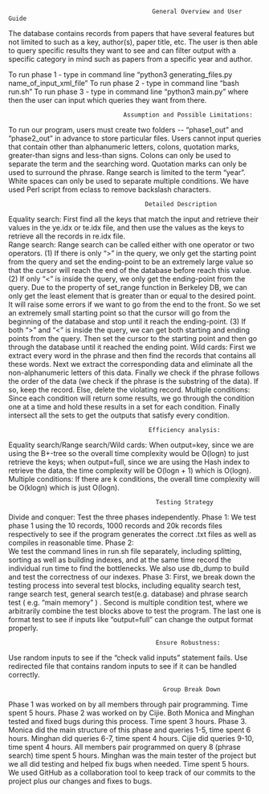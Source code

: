                                             General Overview and User Guide
The database contains records from papers that have several features but not limited to such as a key, author(s), paper title, etc. The user is then able to query specific results they want to see and can filter output with a specific category in mind such as papers from a specific year and author. 

To run phase 1 - type in command line “python3 generating_files.py name_of_input_xml_file”
To run phase 2 - type in command line “bash run.sh”
To run phase 3 - type in command line “python3 main.py” where then the user can input which queries they want from there. 

                                    Assumption and Possible Limitations:
To run our program, users must create two folders -- “phase1_out” and ”phase2_out”  in advance to store particular files.
Users cannot input queries that contain other than alphanumeric letters, colons, quotation marks, greater-than signs and less-than signs. Colons can only be used to separate the term and the searching word. Quotation marks can only be used to surround the phrase. Range search is limited to the term “year”. White spaces can only be used to separate multiple conditions.
We have used Perl script from eclass to remove backslash characters.

                                          Detailed Description
Equality search: First find all the keys that match the input and retrieve their values in the ye.idx or te.idx file, and then use the values as the keys to retrieve all the records in re.idx file.  
Range search: Range search can be called either with one operator or two operators. (1) If there is only “>” in the query, we only get the starting point from the query and set the ending-point to be an extremely large value so that the cursor will reach the end of the database before reach this value. (2) If  only “<” is inside the query, we only get the ending-point from the query. Due to the property of set_range function in Berkeley DB, we can only get the least element that is greater than or equal to the desired point. It will raise some errors if we want to go from the end to the front. So we set an extremely small starting point so that the cursor will go from the beginning of the database and stop until it reach the ending-point. (3) If both “>” and “<” is inside the query, we can get both starting and ending points from the query. Then set the cursor to the starting point and then go through the database until it reached the ending point.
Wild cards: First we extract every word in the phrase and then find the records that contains all these words. Next we extract the corresponding data and eliminate all the non-alphanumeric letters of this data. Finally we check if the phrase follows the order of the data (we check if the phrase is the substring of the data). If so, keep the record. Else, delete the violating record. 
Multiple conditions: Since each condition will return some results, we go through the condition one at a time and hold these results in a set for each condition. Finally intersect all the sets to get the outputs that satisfy every condition.

                                           Efficiency analysis:
Equality search/Range search/Wild cards: When output=key, since we are using the B+-tree so the overall time complexity would be O(logn) to just retrieve the keys; when output=full, since we are using the Hash index to retrieve the data, the time complexity will be O(logn + 1) which is O(logn).
Multiple conditions: If there are k conditions, the overall time complexity will be O(klogn) which is just O(logn).

                                             Testing Strategy
Divide and conquer: Test the three phases independently.
Phase 1:
We test phase 1 using the 10 records, 1000 records and 20k records files respectively to see if the program generates the correct .txt files as well as compiles in reasonable time.
Phase 2:	
We test the command lines in run.sh file separately, including splitting, sorting as well as building indexes, and at the same time record the individual run time to find the bottlenecks.
We also use db_dump to build and test the correctness of our indexes.
Phase 3:
First,  we break down the testing process into several test blocks, including equality search test, range search test, general search test(e.g. database)  and phrase search test ( e.g. “main memory” ) .
Second is multiple condition test,  where we arbitrarily combine the test blocks above to test the program.
The last one  is format test to see if  inputs like “output=full” can change the output format properly. 
	
                                             Ensure Robustness: 
Use random inputs to see if the  “check valid inputs” statement fails.
Use redirected file that contains random inputs to see if it can be handled correctly.


                                               Group Break Down
Phase 1 was worked on by all members through pair programming. Time spent 5 hours.
Phase 2 was worked on by Cijie. Both Monica and Minghan tested and fixed bugs during this process. Time spent 3 hours.
Phase 3. Monica did the main structure of this phase and queries 1-5, time spent 6 hours. Minghan did queries 6-7, time spent 4 hours. Cijie did queries 9-10, time spent 4 hours. All members pair programmed on query 8 (phrase search) time spent 5 hours. 
Minghan was the main tester of the project but we all did testing and helped fix bugs when needed. Time spent 5 hours. 
We used GitHub as a collaboration tool to keep track of our commits to the project plus our changes and fixes to bugs. 




